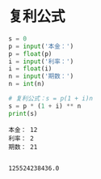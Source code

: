 # 复利公式


```python
s = 0
p = input('本金：')
p = float(p)
i = input('利率：')
i = float(i)
n = input('期数：')
n = int(n)

# 复利公式：s = p(1 + i)n
s = p * (1 + i) ** n
print(s)
```

    本金： 12
    利率： 2
    期数： 21


    125524238436.0

